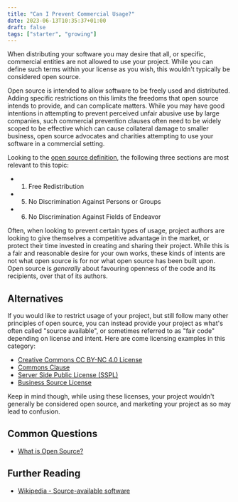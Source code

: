 ```yaml
---
title: "Can I Prevent Commercial Usage?"
date: 2023-06-13T10:35:37+01:00
draft: false
tags: ["starter", "growing"]
---
```


When distributing your software you may desire that all, or specific, commercial entities are not allowed to use your project.
While you can define such terms within your license as you wish, this wouldn't typically be considered open source. 

Open source is intended to allow software to be freely used and distributed. Adding specific restrictions on this limits the freedoms that open source intends to provide, and can complicate matters.
While you may have good intentions in attempting to prevent perceived unfair abusive use by large companies, such commercial prevention clauses often need to be widely scoped to be effective which can cause collateral damage to smaller business, open source advocates and charities attempting to use your software in a commercial setting.

Looking to the [open source definition](https://opensource.org/osd/), the following three sections are most relevant to this topic:

- 1. Free Redistribution
- 5. No Discrimination Against Persons or Groups
- 6. No Discrimination Against Fields of Endeavor

Often, when looking to prevent certain types of usage, project authors are looking to give themselves a competitive advantage in the market, or protect their time invested in creating and sharing their project.
While this is a fair and reasonable desire for your own works, these kinds of intents are not what open source is for nor what open source has been built upon. Open source is *generally* about favouring openness of the code and its recipients, over that of its authors.

## Alternatives

If you would like to restrict usage of your project, but still follow many other principles of open source, you can instead provide your project as what's often called "source available", or sometimes referred to as "fair code" depending on license and intent. Here are come licensing examples in this category:

- [Creative Commons CC BY-NC 4.0 License](https://creativecommons.org/licenses/by-nc/4.0/)
- [Commons Clause](https://commonsclause.com/)
- [Server Side Public License (SSPL)](https://www.mongodb.com/licensing/server-side-public-license)
- [Business Source License](https://mariadb.com/bsl-faq-mariadb/)

Keep in mind though, while using these licenses, your project wouldn't generally be considered open source, and marketing your project as so may lead to confusion.

## Common Questions

- [What is Open Source?](/articles/what-is-open-source/)

## Further Reading

- [Wikipedia - Source-available software](https://en.wikipedia.org/wiki/Source-available_software)